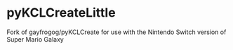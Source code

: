 # pyKCLCreateLittle
Fork of gayfrogog/pyKCLCreate for use with the Nintendo Switch version of Super Mario Galaxy
